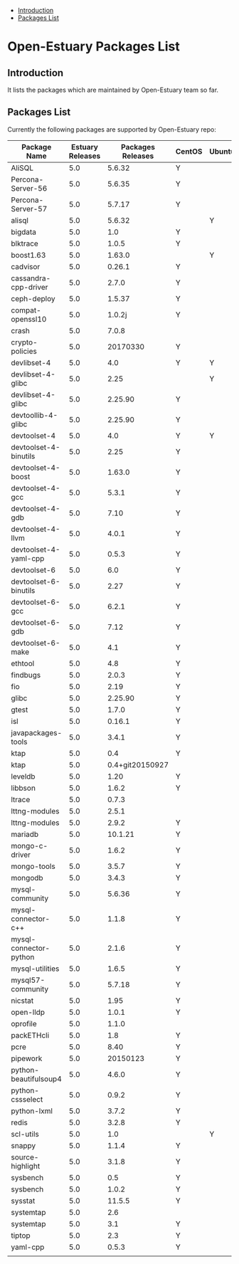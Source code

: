 
* [Introduction](#1)
* [Packages List](#2)


# Open-Estuary Packages List
## <a name="1">Introduction</a>  
It lists the packages which are maintained by Open-Estuary team so far.

## <a name="2">Packages List</a> 
Currently the following packages are supported by Open-Estuary repo:

|Package Name|Estuary Releases|Packages Releases|CentOS|Ubuntu|Debian|Notes|
|--|--|--|--|--|--|--|
|AliSQL|5.0|5.6.32|Y||||
|Percona-Server-56|5.0|5.6.35|Y||||
|Percona-Server-57|5.0|5.7.17|Y||||
|alisql|5.0|5.6.32||Y|||
|bigdata|5.0|1.0|Y||||
|blktrace|5.0|1.0.5|Y||||
|boost1.63|5.0|1.63.0||Y|||
|cadvisor|5.0|0.26.1|Y||||
|cassandra-cpp-driver|5.0|2.7.0|Y||||
|ceph-deploy|5.0|1.5.37|Y||||
|compat-openssl10|5.0|1.0.2j|Y||||
|crash|5.0|7.0.8|||Y||
|crypto-policies|5.0|20170330|Y||||
|devlibset-4|5.0|4.0|Y|Y|||
|devlibset-4-glibc|5.0|2.25||Y|||
|devlibset-4-glibc|5.0|2.25.90|Y||||
|devtoollib-4-glibc|5.0|2.25.90|Y||||
|devtoolset-4|5.0|4.0|Y|Y|||
|devtoolset-4-binutils|5.0|2.25|Y||||
|devtoolset-4-boost|5.0|1.63.0|Y||||
|devtoolset-4-gcc|5.0|5.3.1|Y||||
|devtoolset-4-gdb|5.0|7.10|Y||||
|devtoolset-4-llvm|5.0|4.0.1|Y||||
|devtoolset-4-yaml-cpp|5.0|0.5.3|Y||||
|devtoolset-6|5.0|6.0|Y||||
|devtoolset-6-binutils|5.0|2.27|Y||||
|devtoolset-6-gcc|5.0|6.2.1|Y||||
|devtoolset-6-gdb|5.0|7.12|Y||||
|devtoolset-6-make|5.0|4.1|Y||||
|ethtool|5.0|4.8|Y||Y||
|findbugs|5.0|2.0.3|Y||||
|fio|5.0|2.19|Y||||
|glibc|5.0|2.25.90|Y||||
|gtest|5.0|1.7.0|Y||||
|isl|5.0|0.16.1|Y||||
|javapackages-tools|5.0|3.4.1|Y||||
|ktap|5.0|0.4|Y||||
|ktap|5.0|0.4+git20150927|||Y||
|leveldb|5.0|1.20|Y||||
|libbson|5.0|1.6.2|Y||||
|ltrace|5.0|0.7.3|||Y||
|lttng-modules|5.0|2.5.1|||Y||
|lttng-modules|5.0|2.9.2|Y||||
|mariadb|5.0|10.1.21|Y||||
|mongo-c-driver|5.0|1.6.2|Y||||
|mongo-tools|5.0|3.5.7|Y||||
|mongodb|5.0|3.4.3|Y||||
|mysql-community|5.0|5.6.36|Y||||
|mysql-connector-c++|5.0|1.1.8|Y||||
|mysql-connector-python|5.0|2.1.6|Y||||
|mysql-utilities|5.0|1.6.5|Y||||
|mysql57-community|5.0|5.7.18|Y||||
|nicstat|5.0|1.95|Y||||
|open-lldp|5.0|1.0.1|Y||||
|oprofile|5.0|1.1.0|||Y||
|packETHcli|5.0|1.8|Y||||
|pcre|5.0|8.40|Y||||
|pipework|5.0|20150123|Y||||
|python-beautifulsoup4|5.0|4.6.0|Y||||
|python-cssselect|5.0|0.9.2|Y||||
|python-lxml|5.0|3.7.2|Y||||
|redis|5.0|3.2.8|Y||||
|scl-utils|5.0|1.0||Y|||
|snappy|5.0|1.1.4|Y||||
|source-highlight|5.0|3.1.8|Y||||
|sysbench|5.0|0.5|Y||||
|sysbench|5.0|1.0.2|Y||||
|sysstat|5.0|11.5.5|Y||||
|systemtap|5.0|2.6|||Y||
|systemtap|5.0|3.1|Y||||
|tiptop|5.0|2.3|Y||Y||
|yaml-cpp|5.0|0.5.3|Y||||
||||||||
